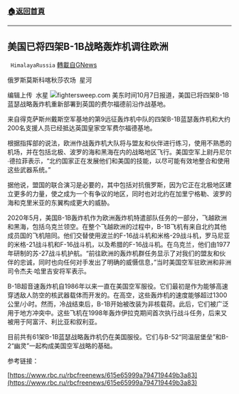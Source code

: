 ###  [:house:返回首頁](https://github.com/ourhimalayas/txt)
---


## 美国已将四架B-1B战略轰炸机调往欧洲
` HimalayaRussia` [轉載自GNews](https://gnews.org/zh-hans/1579660/)

俄罗斯莫斯科喀秋莎农场  星河

编辑上传  水星
![](https://assets.gnews.org/wp-content/uploads/2021/10/B-1.jpg)fightersweep.com
美东时间10月7日报道，美国已将四架B-1B蓝瑟战略轰炸机重新部署到英国的费尔福德前沿作战基地。

来自得克萨斯州戴斯空军基地的第9远征轰炸机中队的四架B-1B蓝瑟轰炸机和大约200名支援人员已经抵达英国皇家空军费尔福德基地。

根据指挥部的说法，欧洲作战轰炸机大队将与盟友和伙伴进行练习，使用不熟悉的机场，并在包括北极、波罗的海和黑海在内的战略地区飞行。美国空军上尉丹尼尔∙德拉菲表示，“北约国家正在发展他们和美国的技能，以尽可能有效地整合和使用这些武器系统。”

据他说，盟国的联合演习是必要的，其中包括对抗俄罗斯，因为它正在北极地区建立更多的力量，使之成为一个有争议的地区，同时也对北约在加里宁格勒、波罗的海和克里米亚的东翼构成更大的威胁。

2020年5月，美国B-1B轰炸机作为欧洲轰炸机特遣部队任务的一部分，飞越欧洲和黑海，包括乌克兰领空。在整个飞越欧洲的过程中，B-1B飞机有来自北约其他成员国的飞机陪同。他们交替使用波兰的F-16战斗机和米格-29战斗机，罗马尼亚的米格-21战斗机和F-16战斗机，以及希腊的F-16战斗机。在乌克兰，他们由1977年研制的苏-27战斗机护航。“前往欧洲的轰炸机群任务显示了对我们的盟友和伙伴的忠诚，同时也向任何对手发出了明确的威慑信息，”当时美国空军驻欧洲和非洲司令杰夫∙哈里吉安将军表示。

B-1B超音速轰炸机自1986年以来一直在美国空军服役。它们最初是作为能够高速穿透敌人防空的核武器载体而开发的。在高空，这些轰炸机的速度能够超过1300公里/小时。然而，冷战结束后，B-1B开始被改装为非核载荷。此后，它们被广泛用于地方冲突中。这些飞机在1998年轰炸伊拉克期间首次执行战斗任务，后来又被用于阿富汗、利比亚和叙利亚。

目前共有61架B-1B蓝瑟战略轰炸机仍在美国服役。它们与B-52“同温层堡垒”和B-2“幽灵”一起构成美国空军战略的基础。

参考链接：

[https://www.rbc.ru/rbcfreenews/615e65999a794719449b3a83](https://www.rbc.ru/rbcfreenews/615e65999a794719449b3a83)
